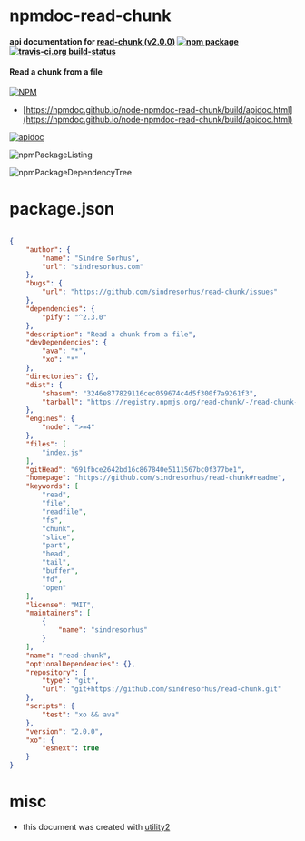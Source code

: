 # npmdoc-read-chunk

#### api documentation for  [read-chunk (v2.0.0)](https://github.com/sindresorhus/read-chunk#readme)  [![npm package](https://img.shields.io/npm/v/npmdoc-read-chunk.svg?style=flat-square)](https://www.npmjs.org/package/npmdoc-read-chunk) [![travis-ci.org build-status](https://api.travis-ci.org/npmdoc/node-npmdoc-read-chunk.svg)](https://travis-ci.org/npmdoc/node-npmdoc-read-chunk)

#### Read a chunk from a file

[![NPM](https://nodei.co/npm/read-chunk.png?downloads=true&downloadRank=true&stars=true)](https://www.npmjs.com/package/read-chunk)

- [https://npmdoc.github.io/node-npmdoc-read-chunk/build/apidoc.html](https://npmdoc.github.io/node-npmdoc-read-chunk/build/apidoc.html)

[![apidoc](https://npmdoc.github.io/node-npmdoc-read-chunk/build/screenCapture.buildCi.browser.%252Ftmp%252Fbuild%252Fapidoc.html.png)](https://npmdoc.github.io/node-npmdoc-read-chunk/build/apidoc.html)

![npmPackageListing](https://npmdoc.github.io/node-npmdoc-read-chunk/build/screenCapture.npmPackageListing.svg)

![npmPackageDependencyTree](https://npmdoc.github.io/node-npmdoc-read-chunk/build/screenCapture.npmPackageDependencyTree.svg)



# package.json

```json

{
    "author": {
        "name": "Sindre Sorhus",
        "url": "sindresorhus.com"
    },
    "bugs": {
        "url": "https://github.com/sindresorhus/read-chunk/issues"
    },
    "dependencies": {
        "pify": "^2.3.0"
    },
    "description": "Read a chunk from a file",
    "devDependencies": {
        "ava": "*",
        "xo": "*"
    },
    "directories": {},
    "dist": {
        "shasum": "3246e877829116cec059674c4d5f300f7a9261f3",
        "tarball": "https://registry.npmjs.org/read-chunk/-/read-chunk-2.0.0.tgz"
    },
    "engines": {
        "node": ">=4"
    },
    "files": [
        "index.js"
    ],
    "gitHead": "691fbce2642bd16c867840e5111567bc0f377be1",
    "homepage": "https://github.com/sindresorhus/read-chunk#readme",
    "keywords": [
        "read",
        "file",
        "readfile",
        "fs",
        "chunk",
        "slice",
        "part",
        "head",
        "tail",
        "buffer",
        "fd",
        "open"
    ],
    "license": "MIT",
    "maintainers": [
        {
            "name": "sindresorhus"
        }
    ],
    "name": "read-chunk",
    "optionalDependencies": {},
    "repository": {
        "type": "git",
        "url": "git+https://github.com/sindresorhus/read-chunk.git"
    },
    "scripts": {
        "test": "xo && ava"
    },
    "version": "2.0.0",
    "xo": {
        "esnext": true
    }
}
```



# misc
- this document was created with [utility2](https://github.com/kaizhu256/node-utility2)
